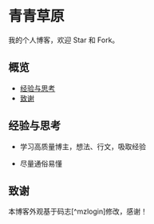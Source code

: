 # 青青草原

我的个人博客，欢迎 Star 和 Fork。

## 概览

<!-- vim-markdown-toc GFM -->
* [经验与思考](#经验与思考)
* [致谢](#致谢)

<!-- vim-markdown-toc -->

## 经验与思考

* 学习高质量博主，想法、行文，吸取经验

* 尽量通俗易懂


## 致谢

本博客外观基于码志[^mzlogin]修改，感谢！